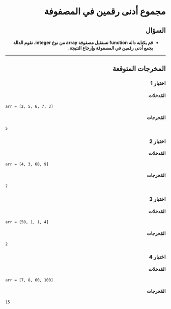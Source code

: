 # <div dir="rtl">مجموع أدنى رقمين في المصفوفة</div>

## <div dir="rtl">السؤال</div>

<ul dir="rtl">
<li>
<b>
قم بكتابة دالة function تستقبل مصفوفة array من نوع integer. تقوم الدالة بجمع أدنى رقمين في المصفوفة وإرجاع النتيجة.
</b>
</li>
</ul>

---

## <div dir="rtl">المخرجات المتوقعة</div>

### <div dir="rtl">اختبار 1</div>

#### <div dir="rtl">المُدخلات</div>

```text
arr = [2, 5, 6, 7, 3]
```

#### <div dir="rtl">المُخرجات</div>

```text
5
```

### <div dir="rtl">اختبار 2</div>

#### <div dir="rtl">المُدخلات</div>

```text
arr = [4, 3, 60, 9]
```

#### <div dir="rtl">المُخرجات</div>

```text
7
```

### <div dir="rtl">اختبار 3</div>

#### <div dir="rtl">المُدخلات</div>

```text
arr = [50, 1, 1, 4]
```

#### <div dir="rtl">المُخرجات</div>

```text
2
```

### <div dir="rtl">اختبار 4</div>

#### <div dir="rtl">المُدخلات</div>

```text
arr = [7, 8, 60, 100]
```

#### <div dir="rtl">المُخرجات</div>

```text
15
```